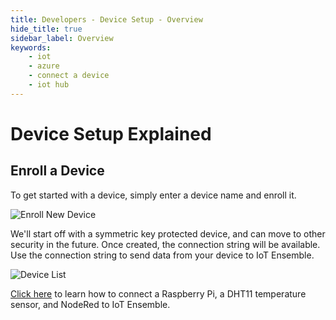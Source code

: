 ```yaml
---
title: Developers - Device Setup - Overview
hide_title: true
sidebar_label: Overview 
keywords:
    - iot
    - azure
    - connect a device
    - iot hub
---
```


# Device Setup Explained

## Enroll a Device

To get started with a device, simply enter a device name and enroll it.

![Enroll New Device](/img/screenshots/dashboard-enroll-device.png)

We'll start off with a symmetric key protected device, and can move to other security in the future.  Once created, the connection string will be available. Use the connection string to send data from your device to IoT Ensemble.

![Device List](/img/screenshots/dashboard-device-list-first-device.png)

[Click here](/blog/connecting-raspberry-pi-dht11-node-red-iot-ensemble-power-bi) to learn how to connect a Raspberry Pi, a DHT11 temperature sensor, and NodeRed to IoT Ensemble.